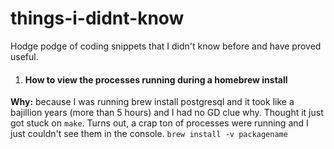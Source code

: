 # things-i-didnt-know
Hodge podge of coding snippets that I didn't know before and have proved useful.

1. #### How to view the processes running during a homebrew install 
**Why:** because I was running brew install postgresql and it took like a bajillion years (more than 5 hours) and I had no GD clue why. Thought it just got stuck on `make`. Turns out, a crap ton of processes were running and I just couldn't see them in the console.
`brew install -v packagename
`
